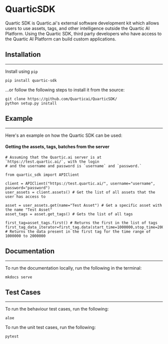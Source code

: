 # QuarticSDK

Quartic SDK is Quartic.ai's external software development kit which allows users to use assets, tags, and other intelligence outside the Quartic AI Platform. Using the Quartic SDK, third party developers who have access to the Quartic AI Platform can build custom applications.

## Installation
---
Install using `pip`

```
pip install quartic-sdk
```
...or follow the following steps to install it from the source:
```
git clone https://github.com/Quarticai/QuarticSDK/
python setup.py install
```

## Example
---
Here's an example on how the Quartic SDK can be used:

#### Getting the assets, tags, batches from the server
```
# Assuming that the Quartic.ai server is at `https://test.quartic.ai/`, with the login
# and the username and password is `username` and `password.`

from quartic_sdk import APIClient

client = APIClient("https://test.quartic.ai/", username="username", password="password")
user_assets = client.assets() # Get the list of all assets that the user has access to

asset = user_assets.get(name="Test Asset") # Get a specific asset with the name "Test Asset"
asset_tags = asset.get_tags() # Gets the list of all tags

first_tag=asset_tags.first() # Returns the first in the list of tags
first_tag_data_iterator=first_tag.data(start_time=1000000,stop_time=2000000) # Returns the data present in the first tag for the time range of 1000000 to 2000000

```

## Documentation
---
To run the documentation locally, run the following in the terminal:
```
mkdocs serve
```

## Test Cases
---
To run the behaviour test cases, run the following:
```
aloe
```
To run the unit test cases, run the following:
```
pytest
```
